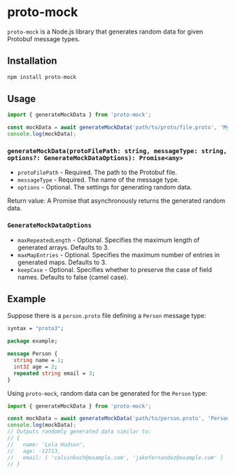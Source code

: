 # proto-mock

`proto-mock` is a Node.js library that generates random data for given Protobuf message types.

## Installation

```bash
npm install proto-mock
```

## Usage

```typescript
import { generateMockData } from 'proto-mock';

const mockData = await generateMockData('path/to/proto/file.proto', 'MyMessageType');
console.log(mockData);
```

### `generateMockData(protoFilePath: string, messageType: string, options?: GenerateMockDataOptions): Promise<any>`

*   `protoFilePath` - Required. The path to the Protobuf file.
*   `messageType` - Required. The name of the message type.
*   `options` - Optional. The settings for generating random data.

Return value: A Promise that asynchronously returns the generated random data.

### `GenerateMockDataOptions`

*   `maxRepeatedLength` - Optional. Specifies the maximum length of generated arrays. Defaults to 3.
*   `maxMapEntries` - Optional. Specifies the maximum number of entries in generated maps. Defaults to 3.
*   `keepCase` - Optional. Specifies whether to preserve the case of field names. Defaults to false (camel case).

## Example

Suppose there is a `person.proto` file defining a `Person` message type:

```protobuf
syntax = "proto3";

package example;

message Person {
  string name = 1;
  int32 age = 2;
  repeated string email = 3;
}
```

Using `proto-mock`, random data can be generated for the `Person` type:

```typescript
import { generateMockData } from 'proto-mock';

const mockData = await generateMockData('path/to/person.proto', 'Person');
console.log(mockData);
// Outputs randomly generated data similar to:
// {
//   name: 'Lola Hudson',
//   age: -12713,
//   email: [ 'calvinkoch@example.com', 'jakefernandez@example.com' ]
// }
```
